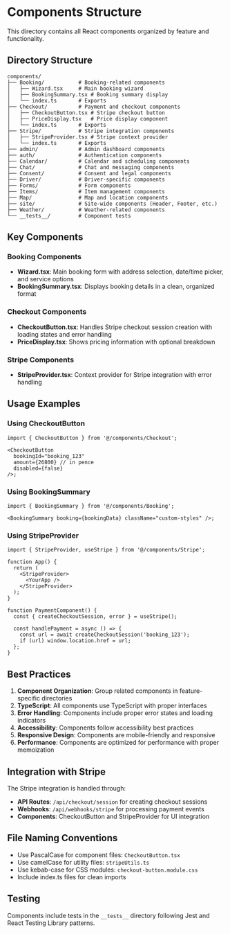 # Components Structure

This directory contains all React components organized by feature and functionality.

## Directory Structure

```
components/
├── Booking/           # Booking-related components
│   ├── Wizard.tsx     # Main booking wizard
│   ├── BookingSummary.tsx # Booking summary display
│   └── index.ts       # Exports
├── Checkout/          # Payment and checkout components
│   ├── CheckoutButton.tsx # Stripe checkout button
│   ├── PriceDisplay.tsx   # Price display component
│   └── index.ts       # Exports
├── Stripe/            # Stripe integration components
│   ├── StripeProvider.tsx # Stripe context provider
│   └── index.ts       # Exports
├── admin/             # Admin dashboard components
├── auth/              # Authentication components
├── Calendar/          # Calendar and scheduling components
├── Chat/              # Chat and messaging components
├── Consent/           # Consent and legal components
├── Driver/            # Driver-specific components
├── Forms/             # Form components
├── Items/             # Item management components
├── Map/               # Map and location components
├── site/              # Site-wide components (Header, Footer, etc.)
├── Weather/           # Weather-related components
└── __tests__/         # Component tests
```

## Key Components

### Booking Components

- **Wizard.tsx**: Main booking form with address selection, date/time picker, and service options
- **BookingSummary.tsx**: Displays booking details in a clean, organized format

### Checkout Components

- **CheckoutButton.tsx**: Handles Stripe checkout session creation with loading states and error handling
- **PriceDisplay.tsx**: Shows pricing information with optional breakdown

### Stripe Components

- **StripeProvider.tsx**: Context provider for Stripe integration with error handling

## Usage Examples

### Using CheckoutButton

```tsx
import { CheckoutButton } from '@/components/Checkout';

<CheckoutButton
  bookingId="booking_123"
  amount={26800} // in pence
  disabled={false}
/>;
```

### Using BookingSummary

```tsx
import { BookingSummary } from '@/components/Booking';

<BookingSummary booking={bookingData} className="custom-styles" />;
```

### Using StripeProvider

```tsx
import { StripeProvider, useStripe } from '@/components/Stripe';

function App() {
  return (
    <StripeProvider>
      <YourApp />
    </StripeProvider>
  );
}

function PaymentComponent() {
  const { createCheckoutSession, error } = useStripe();

  const handlePayment = async () => {
    const url = await createCheckoutSession('booking_123');
    if (url) window.location.href = url;
  };
}
```

## Best Practices

1. **Component Organization**: Group related components in feature-specific directories
2. **TypeScript**: All components use TypeScript with proper interfaces
3. **Error Handling**: Components include proper error states and loading indicators
4. **Accessibility**: Components follow accessibility best practices
5. **Responsive Design**: Components are mobile-friendly and responsive
6. **Performance**: Components are optimized for performance with proper memoization

## Integration with Stripe

The Stripe integration is handled through:

- **API Routes**: `/api/checkout/session` for creating checkout sessions
- **Webhooks**: `/api/webhooks/stripe` for processing payment events
- **Components**: CheckoutButton and StripeProvider for UI integration

## File Naming Conventions

- Use PascalCase for component files: `CheckoutButton.tsx`
- Use camelCase for utility files: `stripeUtils.ts`
- Use kebab-case for CSS modules: `checkout-button.module.css`
- Include index.ts files for clean imports

## Testing

Components include tests in the `__tests__` directory following Jest and React Testing Library patterns.
